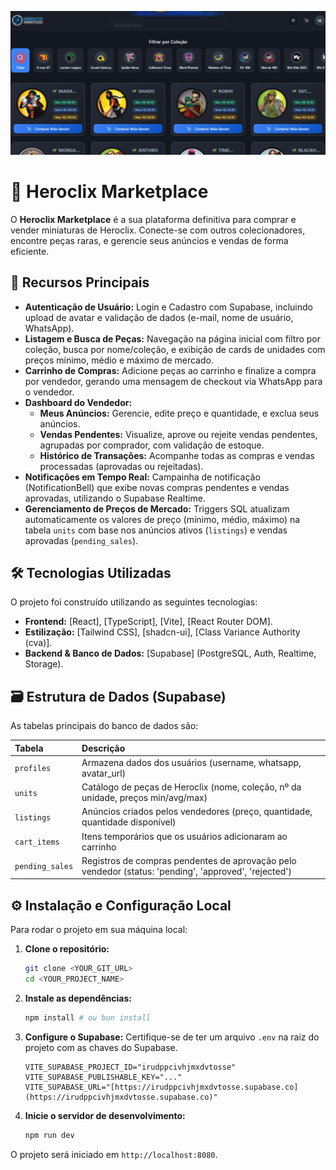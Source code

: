 ![Screenshot do Heroclix Marketplace](./public/printPage.png)

# 🎲 Heroclix Marketplace

O **Heroclix Marketplace** é a sua plataforma definitiva para comprar e vender miniaturas de Heroclix. Conecte-se com outros colecionadores, encontre peças raras, e gerencie seus anúncios e vendas de forma eficiente.

## 🚀 Recursos Principais

* **Autenticação de Usuário:** Login e Cadastro com Supabase, incluindo upload de avatar e validação de dados (e-mail, nome de usuário, WhatsApp).
* **Listagem e Busca de Peças:** Navegação na página inicial com filtro por coleção, busca por nome/coleção, e exibição de cards de unidades com preços mínimo, médio e máximo de mercado.
* **Carrinho de Compras:** Adicione peças ao carrinho e finalize a compra por vendedor, gerando uma mensagem de checkout via WhatsApp para o vendedor.
* **Dashboard do Vendedor:**
    * **Meus Anúncios:** Gerencie, edite preço e quantidade, e exclua seus anúncios.
    * **Vendas Pendentes:** Visualize, aprove ou rejeite vendas pendentes, agrupadas por comprador, com validação de estoque.
    * **Histórico de Transações:** Acompanhe todas as compras e vendas processadas (aprovadas ou rejeitadas).
* **Notificações em Tempo Real:** Campainha de notificação (NotificationBell) que exibe novas compras pendentes e vendas aprovadas, utilizando o Supabase Realtime.
* **Gerenciamento de Preços de Mercado:** Triggers SQL atualizam automaticamente os valores de preço (mínimo, médio, máximo) na tabela `units` com base nos anúncios ativos (`listings`) e vendas aprovadas (`pending_sales`).

## 🛠️ Tecnologias Utilizadas

O projeto foi construído utilizando as seguintes tecnologias:

* **Frontend:** [React], [TypeScript], [Vite], [React Router DOM].
* **Estilização:** [Tailwind CSS], [shadcn-ui], [Class Variance Authority (cva)].
* **Backend & Banco de Dados:** [Supabase] (PostgreSQL, Auth, Realtime, Storage).

## 🗃️ Estrutura de Dados (Supabase)

As tabelas principais do banco de dados são:

| Tabela | Descrição |
| :--- | :--- |
| `profiles` | Armazena dados dos usuários (username, whatsapp, avatar_url) |
| `units` | Catálogo de peças de Heroclix (nome, coleção, nº da unidade, preços min/avg/max) |
| `listings` | Anúncios criados pelos vendedores (preço, quantidade, quantidade disponível) |
| `cart_items` | Itens temporários que os usuários adicionaram ao carrinho |
| `pending_sales` | Registros de compras pendentes de aprovação pelo vendedor (status: 'pending', 'approved', 'rejected') |

## ⚙️ Instalação e Configuração Local

Para rodar o projeto em sua máquina local:

1.  **Clone o repositório:**
    ```bash
    git clone <YOUR_GIT_URL>
    cd <YOUR_PROJECT_NAME>
    ```

2.  **Instale as dependências:**
    ```bash
    npm install # ou bun install
    ```

3.  **Configure o Supabase:**
    Certifique-se de ter um arquivo `.env` na raiz do projeto com as chaves do Supabase.
    ```
    VITE_SUPABASE_PROJECT_ID="irudppcivhjmxdvtosse"
    VITE_SUPABASE_PUBLISHABLE_KEY="..."
    VITE_SUPABASE_URL="[https://irudppcivhjmxdvtosse.supabase.co](https://irudppcivhjmxdvtosse.supabase.co)"
    ```

4.  **Inicie o servidor de desenvolvimento:**
    ```bash
    npm run dev
    ```

O projeto será iniciado em `http://localhost:8080`.
